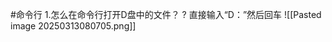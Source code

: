 #命令行
1.怎么在命令行打开D盘中的文件？
?
直接输入“D：”然后回车
![[Pasted image 20250313080705.png]]
<!--SR:!2025-04-01,12,270-->
